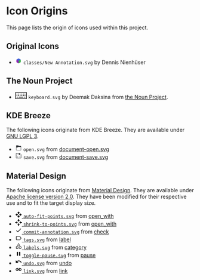# Icon Origins
This page lists the origin of icons used within this project.

## Original Icons
* <img src="classes/New%20Annotation.svg" height="18"> ```classes/New Annotation.svg``` by Dennis Nienhüser

## The Noun Project
* <img src="keyboard.svg" height="18"> ```keyboard.svg``` by Deemak Daksina from [the Noun Project](https://thenounproject.com/browse/?i=1630214).

## KDE Breeze
The following icons originate from KDE Breeze. They are available under [GNU LGPL 3](http://www.gnu.org/licenses/).

* <img src="open.svg" height="18"> ```open.svg``` from [document-open.svg](https://github.com/KDE/breeze-icons/blob/master/icons/actions/22/document-open.svg)
* <img src="save.svg" height="18"> ```save.svg``` from [document-save.svg](https://github.com/KDE/breeze-icons/blob/master/icons/actions/22/document-save.svg)

## Material Design
The following icons originate from [Material Design](https://material.io). They are available under [Apache license version 2.0](https://www.apache.org/licenses/LICENSE-2.0.html). They have been modified for their respective use and to fit the target display size.

* <a href="auto-fit-points.svg"><img src="auto-fit-points.svg" height="18"> ```auto-fit-points.svg```</a> from [open_with](https://material.io/resources/icons/?icon=open_with&style=outline)
* <a href="shrink-to-points.svg"><img src="shrink-to-points.svg" height="18"> ```shrink-to-points.svg```</a> from [open_with](https://material.io/resources/icons/?icon=open_with&style=outline)
* <a href="commit-annotation.svg"><img src="commit-annotation.svg" height="18"> ```commit-annotation.svg```</a> from [check](https://material.io/resources/icons/?icon=check&style=outline)
* <a href="tags.svg"><img src="tags.svg" height="18"> ```tags.svg```</a> from [label](https://material.io/resources/icons/?icon=label&style=outline)
* <a href="labels.svg"><img src="labels.svg" height="18"> ```labels.svg```</a> from [category](https://material.io/resources/icons/?icon=category&style=outline)
* <a href="toggle-pause.svg"><img src="toggle-pause.svg" height="18"> ```toggle-pause.svg```</a> from [pause](https://material.io/resources/icons/?icon=pause&style=outline)
* <a href="undo.svg"><img src="undo.svg" height="18"> ```undo.svg```</a> from [undo](https://material.io/resources/icons/?icon=undo&style=outline)
* <a href="automations.svg"><img src="automations.svg" height="18"> ```link.svg```</a> from [link](https://material.io/resources/icons/?icon=link&style=outline)
